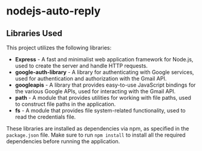 # nodejs-auto-reply

## Libraries Used

This project utilizes the following libraries:

- **Express** - A fast and minimalist web application framework for Node.js, used to create the server and handle HTTP requests.
- **google-auth-library** - A library for authenticating with Google services, used for authentication and authorization with the Gmail API.
- **googleapis** - A library that provides easy-to-use JavaScript bindings for the various Google APIs, used for interacting with the Gmail API.
- **path** - A module that provides utilities for working with file paths, used to construct file paths in the application.
- **fs** - A module that provides file system-related functionality, used to read the credentials file.

These libraries are installed as dependencies via npm, as specified in the `package.json` file. Make sure to run `npm install` to install all the required dependencies before running the application.

